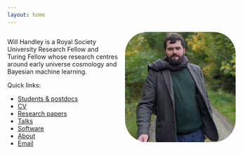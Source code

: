 ```yaml
---
layout: home
---
```


<style>
.grid{
  display: grid;
  gap: 1rem;
  grid-template-colums: repeat(1, 1fr);
  grid-template-columns: 100%;
}

.grid-item img {
   border-radius: 20%;
   width: 100%;
}

@media screen and (min-width: 600px){
   .grid{
      grid-template-colums: repeat(2, 1fr);
      grid-template-columns: 50% 50%;
   }
}
</style>
               


<div class="grid">
<div class="grid-item">
<p>Will Handley is a Royal Society University Research Fellow and Turing Fellow whose research centres around early universe cosmology and Bayesian machine learning.</p>


<p>
Quick links:
<ul class="fa-ul">
<li><a href="/students" title="Students & postdocs"><span class="fa-li"><i class="fa fa-users"></i></span> Students & postdocs </a></li>
<li><a href="https://github.com/williamjameshandley/CV/raw/master/CV.pdf" title="CV"><span class="fa-li"><i class="fa fa-file"></i></span> CV </a></li>
<li><a href="https://arxiv.org/a/handley_w_1.html" title="arXiv papers"><span class="fa-li"><i class="ai ai-arxiv"></i></span> Research papers </a> <a href="https://scholar.google.com/citations?user=9Ow4mn0AAAAJ&hl=en" title="Google scholar"><i class="ai ai-google-scholar"></i></a> <a href="https://orcid.org/0000-0002-5866-0445" title="ORCiD"><i class="ai ai-orcid"></i></a> <a href="https://ui.adsabs.harvard.edu/search/q=orcid%3A0000-0002-5866-0445&sort=date%20desc%2C%20bibcode%20desc&p_=0" title="ADS"><i class="ai ai-ads"></i></a> <a href="https://www.webofscience.com/wos/author/record/770920" title="publons"><i class="ai ai-publons"></i></a></li>
<li><a href="https://www.github.com/williamjameshandley/talks" title="Academic talks"><span class="fa-li"><i class="fa fa-person-chalkboard"></i></span> Talks </a></li>
<li><a href="https://github.com/williamjameshandley/" title="Academic talks"><span class="fa-li"><i class="fa-brands fa-github"></i></span> Software </a></li>
<li><a href="/about" title="About"><span class="fa-li"><i class="fa fa-user"></i></span> About </a></li>
<li><a href="mailto:wh260@cam.ac.uk" title="email me"><span class="fa-li"><i class="fa fa-envelope"></i></span> Email </a></li>
</ul>
</p>
</div>

<div class="grid-item">
<a href="/about">
<img src="/assets/images/will_handley.jpg" style="border-radius: 20%">
</a>
</div>

</div>
